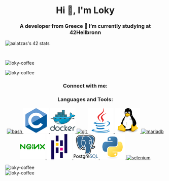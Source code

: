 <h1 align="center">Hi 👋, I'm Loky</h1>
<h3 align="center">A developer from Greece  🌱 I’m currently studying at <strong>42Heilbronn</strong></h3>

<img src="https://badge.mediaplus.ma/greenbinary/aalatzas?UM6P=off" alt="aalatzas's 42 stats" width="1500" height="400" />

<p style="text-align: center;">
    <a href="https://twitter.com/" target="blank">
        <img src="https://img.shields.io/twitter/follow/?logo=twitter&style=for-the-badge" alt="" />
    </a>
</p>

<p align="left"> <img src="https://komarev.com/ghpvc/?username=loky-coffee&label=Profile%20views&color=0e75b6&style=flat" alt="loky-coffee" style=width:100px; /> </p>

<p <a href="https://github.com/ryo-ma/github-profile-trophy"><img src="https://github-profile-trophy.vercel.app/?username=loky-coffee" alt="loky-coffee "style=width:1500px; /</p>

<h3 align="center">Connect with me: </h3>
<p align="left">
</p>

<h3 align="center">Languages and Tools:</h3>

<p  style="text-align: center;">
    <a href="https://www.gnu.org/software/bash/" target="_blank" rel="noreferrer">
        <img src="https://www.vectorlogo.zone/logos/gnu_bash/gnu_bash-icon.svg" alt="bash" width="80" height="80"/>
    </a>
    <a href="https://www.cprogramming.com/" target="_blank" rel="noreferrer">
        <img src="https://raw.githubusercontent.com/devicons/devicon/master/icons/c/c-original.svg" alt="c" width="80" height="80"/>
    </a>
    <a href="https://www.docker.com/" target="_blank" rel="noreferrer">
        <img src="https://raw.githubusercontent.com/devicons/devicon/master/icons/docker/docker-original-wordmark.svg" alt="docker" width="80" height="80"/>
    </a>
    <a href="https://git-scm.com/" target="_blank" rel="noreferrer">
        <img src="https://www.vectorlogo.zone/logos/git-scm/git-scm-icon.svg" alt="git" width="80" height="80"/>
    </a>
    <a href="https://www.java.com" target="_blank" rel="noreferrer">
        <img src="https://raw.githubusercontent.com/devicons/devicon/master/icons/java/java-original.svg" alt="java" width="80" height="80"/>
    </a>
    <a href="https://www.linux.org/" target="_blank" rel="noreferrer">
        <img src="https://raw.githubusercontent.com/devicons/devicon/master/icons/linux/linux-original.svg" alt="linux" width="80" height="80"/>
    </a>
    <a href="https://mariadb.org/" target="_blank" rel="noreferrer">
        <img src="https://www.vectorlogo.zone/logos/mariadb/mariadb-icon.svg" alt="mariadb" width="80" height="80"/>
    </a>
    <a href="https://www.nginx.com" target="_blank" rel="noreferrer">
        <img src="https://raw.githubusercontent.com/devicons/devicon/master/icons/nginx/nginx-original.svg" alt="nginx" width="80" height="80"/>
    </a>
    <a href="https://pandas.pydata.org/" target="_blank" rel="noreferrer">
        <img src="https://raw.githubusercontent.com/devicons/devicon/2ae2a900d2f041da66e950e4d48052658d850630/icons/pandas/pandas-original.svg" alt="pandas" width="80" height="80"/>
    </a>
    <a href="https://www.postgresql.org" target="_blank" rel="noreferrer">
        <img src="https://raw.githubusercontent.com/devicons/devicon/master/icons/postgresql/postgresql-original-wordmark.svg" alt="postgresql" width="80" height="80"/>
    </a>
    <a href="https://www.python.org" target="_blank" rel="noreferrer">
        <img src="https://raw.githubusercontent.com/devicons/devicon/master/icons/python/python-original.svg" alt="python" width="80" height="80"/>
    </a>
    <a href="https://www.selenium.dev" target="_blank" rel="noreferrer">
        <img src="https://raw.githubusercontent.com/detain/svg-logos/780f25886640cef088af994181646db2f6b1a3f8/svg/selenium-logo.svg" alt="selenium" width="80" height="80"/>
    </a>
</p>

<div>
    <img src="https://github-readme-stats.vercel.app/api?username=loky-coffee&show_icons=true&locale=en&theme=dark" alt="loky-coffee" style="width: 1500px; width="350" height="250" />
</div>

<div>
    <img src="https://github-readme-stats.vercel.app/api/top-langs?username=loky-coffee&show_icons=true&locale=en&layout=compact&theme=dark" alt="loky-coffee" style="width: 1500px; width="550" height="280" />
</div>
